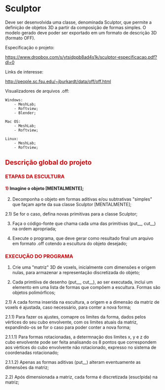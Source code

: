 # Sculptor
Deve ser desenvolvida uma classe, denominada Sculptor, que permite a definição de objetos 3D a partir da composição de formas simples. O modelo gerado deve poder ser exportado em um formato de descrição 3D (formato OFF). 

Especificação o projeto:

   https://www.dropbox.com/s/ytsidppb8ad4s1k/sculptor-especificacao.pdf?dl=0
   
   
Links de interesse:

   http://people.sc.fsu.edu/~jburkardt/data/off/off.html


Visualizadores de arquivos .off:
    
    Windows:
        - MeshLab;
        - Roftview;
        - Blender;
    
    Mac OS:
        - MeshLab;
        - Roftview;
    
    Linux:
        - MeshLab;
        - Roftview;
        

<h2>
    <font color="#c9040a"> Descrição global do projeto </font>
</h2>

<h3>
    <font color="#c9040a"> ETAPAS DA ESCULTURA </font>
</h3>


<h4>
    <font color="#c9040a"> 1) </font>
 Imagine o objeto [MENTALMENTE];</h4>

2) Decomponha o objeto em formas aditivas e/ou subtrativas "simples" que façam aprte da sua classe Sculptor [MENTALMENTE];

2.1) Se for o caso, defina novas primitivas para a classe Sculptor;

3) Faça o código-fonte que chama cada uma das primitivas (put__, cut__) na ordem apropriada;

4) Execute o programa, que deve gerar como resultado final um arquivo em formato .off cotendo a escultura do objeto desejado;

<h3>
    <font color="#c9040a"> EXECUÇÃO DO PROGRAMA </font>
</h3>

1) Crie uma "matriz" 3D de voxels, inicialmente com dimensões e origem nulas, para armazenar a representação discretizada do objeto;

2) Cada primtiiva de desenho (put__, cut__), ao ser executada, inclui um elemento em uma lista de formas que compõem a escultura. Formas são objetos polimórficos;

2.1) A cada forma inserida na escultura, a origem e a dimensão da matriz de voxels é ajustada, caso necessário, para conter a nova forma;

2.1.1) Para fazer os ajustes, comapre os limites da forma, dados pelos vértices do seu cubo envolvente, com os limites atuais da matriz, expandindo-os se for o caso para poder conter a nova forma;

2.1.1.1) Para formas rotacionadas, a determnação dos limites x, y e z do cubo envolvente pode ser feita analisando os 8 pontos que correspondem aos vértices do cubo envolvente não rotacionado, expresso no sistema de coordenadas rotacionado;

2.1.1.2) Apenas as formas aditivas (put__) alteram eventuamente as dimensões da matriz;

2.2) Após dimensionada a matriz, cada forma é discretizada (esuclpida) na matriz;
